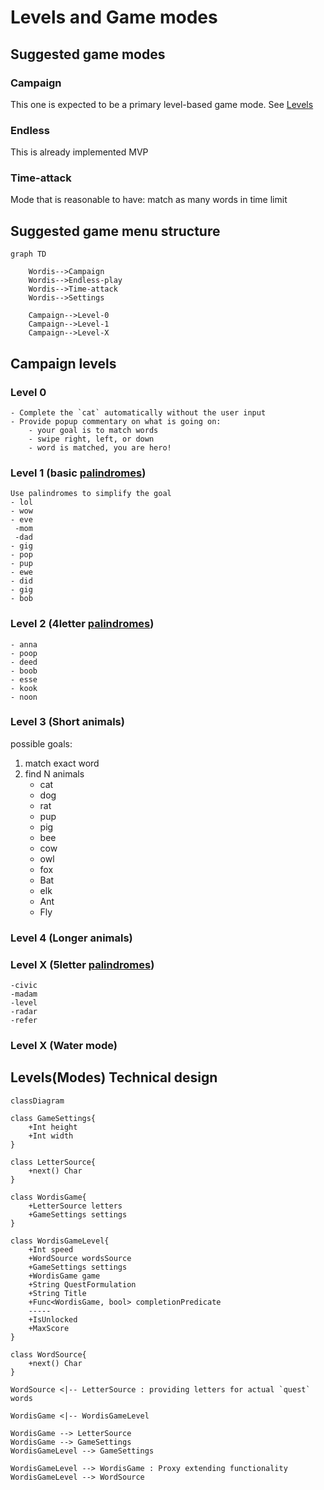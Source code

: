# Levels and Game modes

## Suggested game modes

### Campaign
This one is expected to be a primary level-based game mode.
See [Levels](###Campaign-levels)

### Endless
This is already implemented MVP

### Time-attack
Mode that is reasonable to have: match as many words in time limit

## Suggested game menu structure
```mermaid
graph TD

    Wordis-->Campaign
	Wordis-->Endless-play
	Wordis-->Time-attack
	Wordis-->Settings

	Campaign-->Level-0
	Campaign-->Level-1
	Campaign-->Level-X
```

## Campaign levels
### Level 0
    - Complete the `cat` automatically without the user input
    - Provide popup commentary on what is going on:
        - your goal is to match words
        - swipe right, left, or down
        - word is matched, you are hero!

### Level 1 (basic [palindromes](https://en.wiktionary.org/wiki/Appendix:English_palindromes#Three_letters))
    Use palindromes to simplify the goal
    - lol
	- wow
    - eve
	 -mom
	 -dad
	- gig
	- pop
	- pup
	- ewe
	- did
	- gig
	- bob

### Level 2 (4letter [palindromes](https://en.wiktionary.org/wiki/Appendix:English_palindromes#Four_letters))
	- anna
	- poop
	- deed
	- boob
	- esse
	- kook
	- noon

### Level 3 (Short animals)
possible goals:
1. match exact word
2. find N animals
	- cat
	- dog
	- rat
	- pup
	- pig
	- bee
	- cow
	- owl
	- fox
	- Bat
	- elk
	- Ant
	- Fly

### Level 4 (Longer animals)

### Level X (5letter [palindromes](https://en.wiktionary.org/wiki/Appendix:English_palindromes#Five_letters))
	-civic
	-madam
	-level
	-radar
	-refer

### Level X (Water mode)


## Levels(Modes) Technical design
```mermaid
classDiagram

class GameSettings{
    +Int height
    +Int width
}

class LetterSource{
    +next() Char
}

class WordisGame{
    +LetterSource letters
    +GameSettings settings
}

class WordisGameLevel{
    +Int speed
    +WordSource wordsSource
    +GameSettings settings
    +WordisGame game
	+String QuestFormulation
	+String Title
	+Func<WordisGame, bool> completionPredicate
	-----
	+IsUnlocked
	+MaxScore
}

class WordSource{
	+next() Char
}

WordSource <|-- LetterSource : providing letters for actual `quest` words

WordisGame <|-- WordisGameLevel

WordisGame --> LetterSource
WordisGame --> GameSettings
WordisGameLevel --> GameSettings

WordisGameLevel --> WordisGame : Proxy extending functionality
WordisGameLevel --> WordSource

```